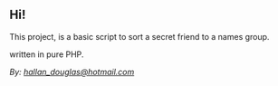 <h2>Hi!</h2>

This project, is a basic script to sort a secret friend to a names group.

written in pure PHP.

<i>By: hallan_douglas@hotmail.com</i>
